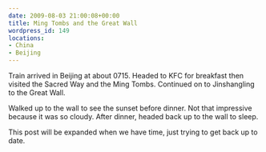 ```yaml
---
date: 2009-08-03 21:00:08+00:00
title: Ming Tombs and the Great Wall
wordpress_id: 149
locations:
- China
- Beijing
---
```


Train arrived in Beijing at about 0715. Headed to KFC for breakfast then visited the Sacred Way and the Ming Tombs. Continued on to Jinshangling to the Great Wall.

Walked up to the wall to see the sunset before dinner. Not that impressive because it was so cloudy. After dinner, headed back up to the wall to sleep.

This post will be expanded when we have time, just trying to get back up to date.
